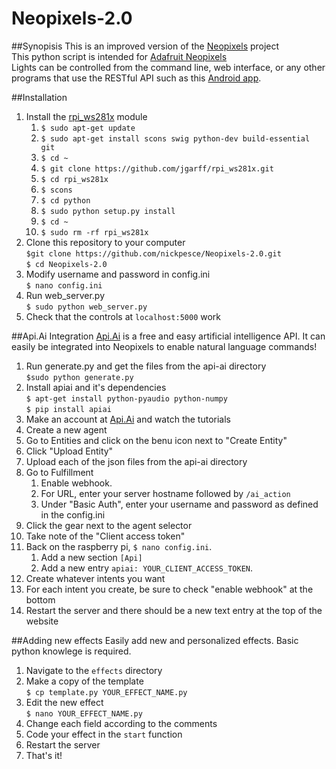 # Neopixels-2.0
##Synopisis
This is an improved version of the <a href="http://github.com/nickpesce/neopixels">Neopixels</a> project</br>
This python script is intended for <a href="https://www.adafruit.com/products/1138">Adafruit Neopixels</a></br>
Lights can  be controlled from the command line, web interface, or any other programs that use the RESTful API such as this <a href="http://github.com/nickpesce/NeopixelAndroidApp">Android app</a>.</br>
</hr>
##Installation
<ol>
<li>Install the <a href="https://github.com/jgarff/rpi_ws281x">rpi_ws281x</a> module
  <ol>
  <li><code>$ sudo apt-get update</code></li>
  <li><code>$ sudo apt-get install scons swig python-dev build-essential git</code></li>
  <li><code>$ cd ~</code></li>
  <li><code>$ git clone https://github.com/jgarff/rpi_ws281x.git</code></li>
  <li><code>$ cd rpi_ws281x</code></li>
  <li><code>$ scons</code></li>
  <li><code>$ cd python</code></li>
  <li><code>$ sudo python setup.py install</code></li>
  <li><code>$ cd ~</code></li>
  <li><code>$ sudo rm -rf rpi_ws281x</code></li>
  </ol>
</li>
<li>Clone this repository to your computer<br/>
<code>$git clone https://github.com/nickpesce/Neopixels-2.0.git</code><br/><code>$ cd Neopixels-2.0</code></li>
<li>Modify username and password in config.ini<br/><code>$ nano config.ini</code></li>
<li>Run web_server.py<br/><code>$ sudo python web_server.py</code></li>
<li>Check that the controls at <code>localhost:5000</code> work</li>
</ol>

</hr>
##Api.Ai Integration
<a href="https://api.ai/Api.Ai">Api.Ai</a> is a free and easy artificial intelligence API. It can easily be integrated into Neopixels to enable natural language commands!
<ol>
<li>Run generate.py and get the files from the api-ai directory<br/>
<code>$sudo python generate.py</code></li>
<li>Install apiai and it's dependencies<br/>
<code>$ apt-get install python-pyaudio python-numpy</code><br/>
<code>$ pip install apiai</code></li>
<li>Make an account at <a href="https://console.api.ai/api-client/#/signup">Api.Ai</a> and watch the tutorials</li>
<li>Create a new agent</li>
<li>Go to Entities and click on the benu icon next to "Create Entity"</li>
<li>Click "Upload Entity"</li>
<li>Upload each of the json files from the api-ai directory</li>
<li>Go to Fulfillment
  <ol>
  <li>Enable webhook.</li>
  <li>For URL, enter your server hostname followed by <code>/ai_action</code></li>
  <li>Under "Basic Auth", enter your username and password as defined in the config.ini</li>
  </ol>
</li>
<li>Click the gear next to the agent selector</li>
<li>Take note of the "Client access token"</li>
<li>Back on the raspberry pi, <code>$ nano config.ini</code>.
  <ol>
  <li>Add a new section <code>[Api]</code></li>
  <li>Add a new entry <code>apiai: YOUR_CLIENT_ACCESS_TOKEN</code>.
  </ol>
<li>Create whatever intents you want</li>
<li>For each intent you create, be sure to check "enable webhook" at the bottom</li>
<li>Restart the server and there should be a new text entry at the top of the website</li>
</ol>

</hr>
##Adding new effects
Easily add new and personalized effects. Basic python knowlege is required.
<ol>
<li>Navigate to the <code>effects</code> directory</li>
<li>Make a copy of the template<br/>
<code>$ cp template.py YOUR_EFFECT_NAME.py</code></li>
<li>Edit the new effect<br/>
<code>$ nano YOUR_EFFECT_NAME.py</code></li>
<li>Change each field according to the comments</li>
<li>Code your effect in the <code>start</code> function</li>
<li>Restart the server</li>
<li>That's it!</li>
</ol>
